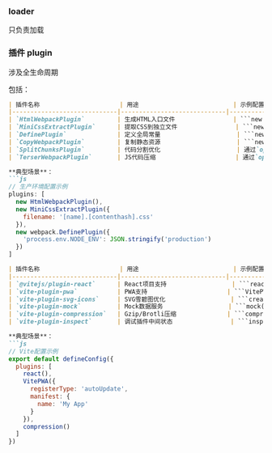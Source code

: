 

### loader
只负责加载

### 插件 plugin
涉及全生命周期

包括：
```md
| 插件名称                      | 用途                          | 示例配置                          |
|-----------------------------|-----------------------------|---------------------------------|
| `HtmlWebpackPlugin`         | 生成HTML入口文件                | ```new HtmlWebpackPlugin({ template: './src/index.html' })``` |
| `MiniCssExtractPlugin`      | 提取CSS到独立文件                | ```new MiniCssExtractPlugin()``` |
| `DefinePlugin`              | 定义全局常量                     | ```new webpack.DefinePlugin({ PRODUCTION: JSON.stringify(true) })``` |
| `CopyWebpackPlugin`         | 复制静态资源                     | ```new CopyWebpackPlugin({ patterns: [{ from: 'public' }] })``` |
| `SplitChunksPlugin`         | 代码分割优化                     | 通过`optimization.splitChunks`配置 |
| `TerserWebpackPlugin`       | JS代码压缩                      | 通过`optimization.minimizer`配置 |

**典型场景**：
```js
// 生产环境配置示例
plugins: [
  new HtmlWebpackPlugin(),
  new MiniCssExtractPlugin({
    filename: '[name].[contenthash].css'
  }),
  new webpack.DefinePlugin({
    'process.env.NODE_ENV': JSON.stringify('production')
  })
]
```

```md
| 插件名称                      | 用途                          | 示例配置                          |
|-----------------------------|-----------------------------|---------------------------------|
| `@vitejs/plugin-react`      | React项目支持                  | ```react()```                   |
| `vite-plugin-pwa`           | PWA支持                      | ```VitePWA()```                 |
| `vite-plugin-svg-icons`     | SVG雪碧图优化                  | ```createSvgIconsPlugin({ iconDirs: [path.resolve(process.cwd(), 'src/icons')] })``` |
| `vite-plugin-mock`          | Mock数据服务                  | ```mock({ mockPath: 'mock' })``` |
| `vite-plugin-compression`   | Gzip/Brotli压缩              | ```compression({ algorithm: 'gzip' })``` |
| `vite-plugin-inspect`       | 调试插件中间状态                | ```inspect()```                 

**典型场景**：
```js
// Vite配置示例
export default defineConfig({
  plugins: [
    react(),
    VitePWA({
      registerType: 'autoUpdate',
      manifest: {
        name: 'My App'
      }
    }),
    compression()
  ]
})
```
